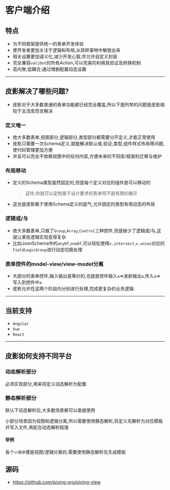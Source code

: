 # 客户端介绍

## 特点

- 为不同框架提供统一的表单开发体验
- 使开发者更加关注于逻辑和布局,从琐碎事物中解放出来
- 相关设置更加语义化,减少开发心智;并允许自定义封装
- 完全兼容`valibot`的所有Action,可以完美的利用其验证及转换机制
- 高内聚,低耦合;通过增删配置动态设置

---

## 皮影解决了哪些问题?

- 皮影对于大多数普通的表单功能都已经完全覆盖,所以下面列举的问题是皮影相较于主流库而言解决

### 定义唯一

- 绝大多数表单,视图部分,逻辑部分,类型部分都需要分开定义,才能正常使用
- 皮影只需要一次Schema定义,就能解决默认值,验证,类型,组件样式布局等问题,使代码管理更加方便
- 并且可以完全不依赖视图中的任何内容,方便未来的不同库/框架的迁移与维护

### 布局移动

- 定义的Schema类型虽然固定的,但是每个定义对应的组件是可以移动的
  > 这样,你就可以定制属于设计要求的表单而不是有限的展示
- 这也是皮影敢于使用Schema定义的底气,允许固定的类型有用动态的布局

### 逻辑或/与

- 绝大多数表单,只做了`Group`,`Array`,`Control`三种控件,但是缺少了逻辑或/与,这就让某些逻辑实现变得复杂
- 比如JsonSchema中的`anyOf`,`oneOf`,可以轻松使用`v.intersect`,`v.union`对应的`FieldLogicGroup`进行动态切换处理

### 表单控件的model-view/view-model分离

- 大部分的表单控件,输入输出是等价的,也就是控件输入`a`=>发射输出`a`,传入`a`=>写入到控件中`a`
- 皮影允许在这两个阶段内分别进行处理,完成更复杂的业务逻辑

---

## 当前支持

- `Angular`
- `Vue`
- `React`

---

## 皮影如何支持不同平台

### 动态解析部分

必须实现部分,用来将定义动态解析为配置

### 静态解析部分

默认下动态解析后,大多数场景都可以直接使用

小部分场景因为视图和逻辑分离,所以需要使用静态解析,将定义先解析为对应模板并写入文件,再配合动态解析赋值

#### 举例

各个`小程序`便是视图/逻辑分离的,需要使用静态解析先生成模板

## 源码
- https://github.com/piying-org/piying-view